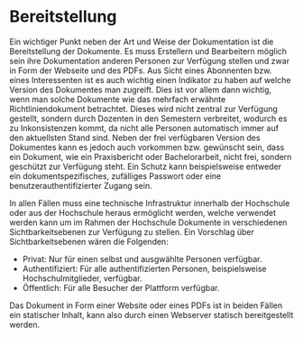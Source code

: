 # Bereitstellung

Ein wichtiger Punkt neben der Art und Weise der Dokumentation ist die Bereitstellung der Dokumente. Es muss Erstellern und Bearbeitern möglich sein ihre Dokumentation anderen Personen zur Verfügung stellen und zwar in Form der Webseite und des PDFs. Aus Sicht eines Abonnenten bzw. eines Interessenten ist es auch wichtig einen Indikator zu haben auf welche Version des Dokumentes man zugreift. Dies ist vor allem dann wichtig, wenn man solche Dokumente wie das mehrfach erwähnte Richtliniendokument betrachtet. Dieses wird nicht zentral zur Verfügung gestellt, sondern durch Dozenten in den Semestern verbreitet, wodurch es zu Inkonsistenzen kommt, da nicht alle Personen automatisch immer auf den aktuellsten Stand sind. Neben der frei verfügbaren Version des Dokumentes kann es jedoch auch vorkommen bzw. gewünscht sein, dass ein Dokument, wie ein Praxisbericht oder Bachelorarbeit, nicht frei, sondern geschützt zur Verfügung steht. Ein Schutz kann beispielsweise entweder ein dokumentspezifisches, zufälliges Passwort oder eine benutzerauthentifizierter Zugang sein.

In allen Fällen muss eine technische Infrastruktur innerhalb der Hochschule oder aus der Hochschule heraus ermöglicht werden, welche verwendet werden kann um im Rahmen der Hochschule Dokumente in verschiedenen Sichtbarkeitsebenen zur Verfügung zu stellen. Ein Vorschlag über Sichtbarkeitsebenen wären die Folgenden:

- Privat: Nur für einen selbst und ausgwählte Personen verfügbar.
- Authentifiziert: Für alle authentifizierten Personen, beispielsweise Hochschulmitglieder, verfügbar.
- Öffentlich: Für alle Besucher der Plattform verfügbar.

Das Dokument in Form einer Website oder eines PDFs ist in beiden Fällen ein statischer Inhalt, kann also durch einen Webserver statisch bereitgestellt werden. 
